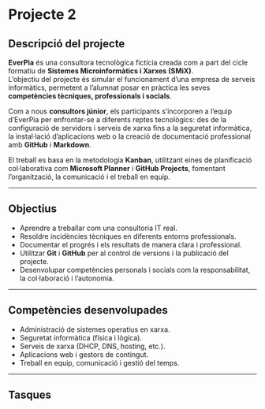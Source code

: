 # Projecte 2

## Descripció del projecte
**EverPia** és una consultora tecnològica fictícia creada com a part del cicle formatiu de **Sistemes Microinformàtics i Xarxes (SMiX)**.  
L’objectiu del projecte és simular el funcionament d’una empresa de serveis informàtics, permetent a l’alumnat posar en pràctica les seves **competències tècniques, professionals i socials**.

Com a nous **consultors júnior**, els participants s’incorporen a l’equip d’EverPia per enfrontar-se a diferents reptes tecnològics: des de la configuració de servidors i serveis de xarxa fins a la seguretat informàtica, la instal·lació d’aplicacions web o la creació de documentació professional amb **GitHub** i **Markdown**.

El treball es basa en la metodologia **Kanban**, utilitzant eines de planificació col·laborativa com **Microsoft Planner** i **GitHub Projects**, fomentant l’organització, la comunicació i el treball en equip.

---

## Objectius
- Aprendre a treballar com una consultoria IT real.  
- Resoldre incidències tècniques en diferents entorns professionals.  
- Documentar el progrés i els resultats de manera clara i professional.  
- Utilitzar **Git** i **GitHub** per al control de versions i la publicació del projecte.  
- Desenvolupar competències personals i socials com la responsabilitat, la col·laboració i l’autonomia.

---

## Competències desenvolupades
- Administració de sistemes operatius en xarxa.  
- Seguretat informàtica (física i lògica).  
- Serveis de xarxa (DHCP, DNS, hosting, etc.).  
- Aplicacions web i gestors de contingut.  
- Treball en equip, comunicació i gestió del temps.

---

## Tasques
